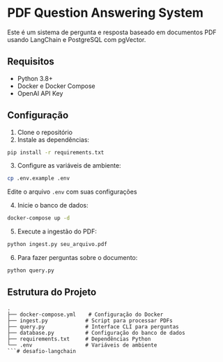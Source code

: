 # PDF Question Answering System

Este é um sistema de pergunta e resposta baseado em documentos PDF usando LangChain e PostgreSQL com pgVector.

## Requisitos

- Python 3.8+
- Docker e Docker Compose
- OpenAI API Key

## Configuração

1. Clone o repositório
2. Instale as dependências:
```bash
pip install -r requirements.txt
```

3. Configure as variáveis de ambiente:
```bash
cp .env.example .env
```
Edite o arquivo `.env` com suas configurações

4. Inicie o banco de dados:
```bash
docker-compose up -d
```

5. Execute a ingestão do PDF:
```bash
python ingest.py seu_arquivo.pdf
```

6. Para fazer perguntas sobre o documento:
```bash
python query.py
```

## Estrutura do Projeto

```
.
├── docker-compose.yml    # Configuração do Docker
├── ingest.py            # Script para processar PDFs
├── query.py             # Interface CLI para perguntas
├── database.py          # Configuração do banco de dados
├── requirements.txt     # Dependências Python
└── .env                 # Variáveis de ambiente
```# desafio-langchain
